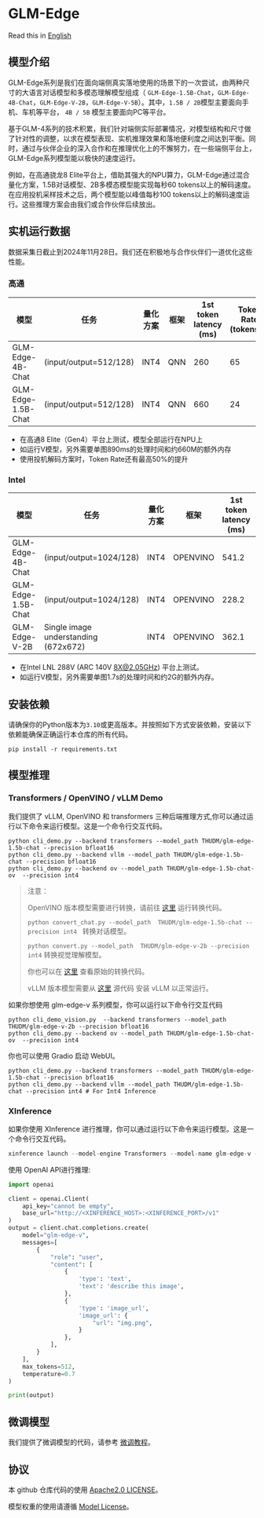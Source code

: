 # GLM-Edge

Read this in [English](README_en.md)

## 模型介绍

GLM-Edge系列是我们在面向端侧真实落地使用的场景下的一次尝试，由两种尺寸的大语言对话模型和多模态理解模型组成（
`GLM-Edge-1.5B-Chat`，`GLM-Edge-4B-Chat`，`GLM-Edge-V-2B`，`GLM-Edge-V-5B`）。其中，`1.5B / 2B`模型主要面向手机、车机等平台，
`4B / 5B` 模型主要面向PC等平台。

基于GLM-4系列的技术积累，我们针对端侧实际部署情况，对模型结构和尺寸做了针对性的调整，以求在模型表现、实机推理效果和落地便利度之间达到平衡。同时，通过与伙伴企业的深入合作和在推理优化上的不懈努力，在一些端侧平台上，GLM-Edge系列模型能以极快的速度运行。

例如，在高通骁龙8 Elite平台上，借助其强大的NPU算力，GLM-Edge通过混合量化方案，1.5B对话模型、2B多模态模型能实现每秒60
tokens以上的解码速度。在应用投机采样技术之后，两个模型能以峰值每秒100 tokens以上的解码速度运行。这些推理方案会由我们或合作伙伴后续放出。

## 实机运行数据

数据采集日截止到2024年11月28日。我们还在积极地与合作伙伴们一道优化这些性能。

### 高通

| 模型                 | 任务                     | 量化方案 | 框架  | 1st token latency (ms) | Token Rate (tokens/s) | Peak Memory Footprint (GB) |
|--------------------|------------------------|------|-----|------------------------|-----------------------|----------------------------|
| GLM-Edge-4B-Chat   | (input/output=512/128) | INT4 | QNN | 260                    | 65                    | 2.9                        |
| GLM-Edge-1.5B-Chat | (input/output=512/128) | INT4 | QNN | 660                    | 24                    | 1.2                        |

* 在高通8 Elite（Gen4）平台上测试，模型全部运行在NPU上
* 如运行V模型，另外需要单图890ms的处理时间和约660M的额外内存
* 使用投机解码方案时，Token Rate还有最高50%的提升

### Intel

| 模型                 | 任务                                   | 量化方案 | 框架       | 1st token latency (ms) | Token Rate (tokens/s) | Peak Memory Footprint (GB) |
|--------------------|--------------------------------------|------|----------|------------------------|-----------------------|----------------------------|
| GLM-Edge-4B-Chat   | (input/output=1024/128)              | INT4 | OPENVINO | 541.2                  | 27                    | 3.9                        |
| GLM-Edge-1.5B-Chat | (input/output=1024/128)              | INT4 | OPENVINO | 228.2                  | 63                    | 2.3                        |
| GLM-Edge-V-2B      | Single image understanding (672x672) | INT4 | OPENVINO | 362.1                  | 70                    | 3.4                        |

* 在Intel LNL 288V (ARC 140V 8X@2.05GHz) 平台上测试。
* 如运行V模型，另外需要单图1.7s的处理时间和约2G的额外内存。

## 安装依赖

请确保你的Python版本为`3.10`或更高版本。并按照如下方式安装依赖，安装以下依赖能确保正确运行本仓库的所有代码。

```shell
pip install -r requirements.txt
```

## 模型推理

### Transformers / OpenVINO / vLLM Demo

我们提供了 vLLM, OpenVINO 和 transformers 三种后端推理方式,你可以通过运行以下命令来运行模型。这是一个命令行交互代码。

```shell
python cli_demo.py --backend transformers --model_path THUDM/glm-edge-1.5b-chat --precision bfloat16
python cli_demo.py --backend vllm --model_path THUDM/glm-edge-1.5b-chat --precision bfloat16
python cli_demo.py --backend ov --model_path THUDM/glm-edge-1.5b-chat-ov  --precision int4
```

> 注意：
>
> OpenVINO 版本模型需要进行转换，请前往 [这里](inference/ov_convert) 运行转换代码。
>
> ```python convert_chat.py --model_path  THUDM/glm-edge-1.5b-chat --precision int4 ``` 转换对话模型。
>
> ```python convert.py --model_path  THUDM/glm-edge-v-2b --precision int4``` 转换视觉理解模型。
>
> 你也可以在 [这里](https://github.com/openvino-dev-samples/glm-edge.openvino) 查看原始的转换代码。
>
> vLLM 版本模型需要从 [这里](https://github.com/sixsixcoder/vllm/tree/glm-4) 源代码 安装 vLLM 以正常运行。

如果你想使用 glm-edge-v 系列模型，你可以运行以下命令行交互代码

```shell
python cli_demo_vision.py  --backend transformers --model_path THUDM/glm-edge-v-2b --precision bfloat16
python cli_demo.py --backend ov --model_path THUDM/glm-edge-1.5b-chat-ov  --precision int4
```

你也可以使用 Gradio 启动 WebUI。

```shell
python cli_demo.py --backend transformers --model_path THUDM/glm-edge-1.5b-chat --precision bfloat16
python cli_demo.py --backend vllm --model_path THUDM/glm-edge-1.5b-chat --precision int4 # For Int4 Inference
```

### XInference

如果你使用 XInference 进行推理，你可以通过运行以下命令来运行模型。这是一个命令行交互代码。

```python
xinference launch --model-engine Transformers --model-name glm-edge-v --size-in-billions 2 --model-format pytorch --quantization none
```

使用 OpenAI API进行推理:

```python
import openai

client = openai.Client(
    api_key="cannot be empty",
    base_url="http://<XINFERENCE_HOST>:<XINFERENCE_PORT>/v1"
)
output = client.chat.completions.create(
    model="glm-edge-v",
    messages=[
        {
            "role": "user",
            "content": [
                {
                    'type': 'text', 
                    'text': 'describe this image',
                },
                {
                    'type': 'image_url', 
                    'image_url': {
                        "url": "img.png",
                    }
                },
            ],
        }
    ],
    max_tokens=512,
    temperature=0.7
)

print(output)
```

## 微调模型

我们提供了微调模型的代码，请参考 [微调教程](finetune/README.md)。

## 协议

本 github 仓库代码的使用 [Apache2.0 LICENSE](LICENSE)。

模型权重的使用请遵循 [Model License](MODEL_LICENSE)。
